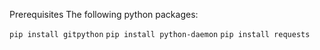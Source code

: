 Prerequisites
The following python packages:

`pip install gitpython`
`pip install python-daemon`
`pip install requests`
